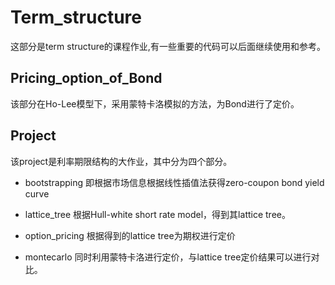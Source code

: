# Term_structure
这部分是term structure的课程作业,有一些重要的代码可以后面继续使用和参考。

## Pricing_option_of_Bond
该部分在Ho-Lee模型下，采用蒙特卡洛模拟的方法，为Bond进行了定价。

## Project
该project是利率期限结构的大作业，其中分为四个部分。

* bootstrapping
  即根据市场信息根据线性插值法获得zero-coupon bond yield curve
  
* lattice_tree
  根据Hull-white short rate model，得到其lattice tree。
  
 * option_pricing
   根据得到的lattice tree为期权进行定价
   
 * montecarlo
   同时利用蒙特卡洛进行定价，与lattice tree定价结果可以进行对比。

